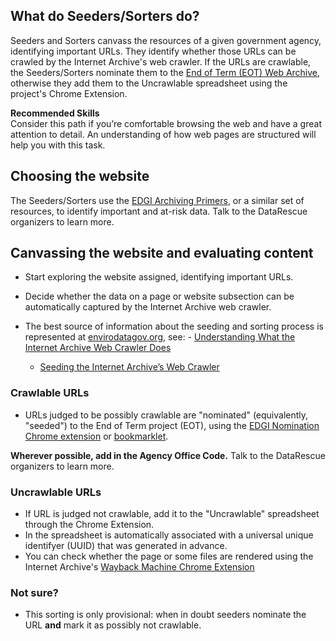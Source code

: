 ## What do Seeders/Sorters do?

Seeders and Sorters canvass the resources of a given government agency, identifying important URLs. They identify whether those URLs can be crawled by the Internet Archive's web crawler. If the URLs are crawlable, the Seeders/Sorters nominate them to the [End of Term (EOT) Web Archive](http://eotarchive.cdlib.org/2016.html), otherwise they add them to the Uncrawlable spreadsheet using the project's Chrome Extension.

<div class = "note">
  <strong>Recommended Skills</strong> <br />  
  Consider this path if you’re comfortable browsing the web and have a great attention to detail. An understanding of how web pages are structured will help you with this task.
</div>

## Choosing the website

The Seeders/Sorters use the [EDGI Archiving Primers](https://envirodatagov.org/archiving/), or a similar set of resources, to identify important and at-risk data. Talk to the DataRescue organizers to learn more.

## Canvassing the website and evaluating content

- Start exploring the website assigned, identifying important URLs.
- Decide whether the data on a page or website subsection can be automatically captured by the Internet Archive web crawler.

- The best source of information about the seeding and sorting process is represented at [envirodatagov.org](https://envirodatagov.org/), see:
      - [Understanding What the Internet Archive Web Crawler Does](https://docs.google.com/document/d/1PeWefW2toThs-Pbw0CMv2us7wxQI0gRrP1LGuwMp_UQ/edit)
    - [Seeding the Internet Archive’s Web Crawler](https://docs.google.com/document/d/1qpuNCmBmu4KcsS_hE2srewcCiP4f9P5cCyDfHmsSAVU/edit)


### Crawlable URLs

- URLs judged to be possibly crawlable are "nominated" (equivalently, "seeded") to the End of Term project (EOT), using the [EDGI Nomination Chrome extension](https://chrome.google.com/webstore/detail/nominationtool/abjpihafglmijnkkoppbookfkkanklok?hl=en) or
  [bookmarklet](http://digital2.library.unt.edu/nomination/eth2016/about/).

**Wherever possible, add in the Agency Office Code.** Talk to the DataRescue organizers to learn more.

### Uncrawlable URLs

- If URL is judged not crawlable, add it to the "Uncrawlable" spreadsheet through the Chrome Extension.
- In the spreadsheet is automatically associated with a universal unique identifyer (UUID) that was generated in advance.
- You can check whether the page or some files are rendered using the Internet Archive's [Wayback Machine Chrome Extension](https://chrome.google.com/webstore/detail/wayback-machine/fpnmgdkabkmnadcjpehmlllkndpkmiak)

### Not sure?

- This sorting is only provisional: when in doubt seeders nominate the URL **and** mark it as possibly not crawlable.
